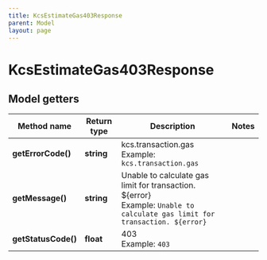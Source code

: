 ```yaml
---
title: KcsEstimateGas403Response
parent: Model
layout: page
---
```


# KcsEstimateGas403Response

## Model getters

Method name | Return type | Description | Notes
------------ | ------------- | ------------- | -------------
**getErrorCode()** | **string** | kcs.transaction.gas <br>Example: `kcs.transaction.gas` |
**getMessage()** | **string** | Unable to calculate gas limit for transaction. ${error} <br>Example: `Unable to calculate gas limit for transaction. ${error}` |
**getStatusCode()** | **float** | 403 <br>Example: `403` |

